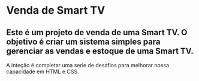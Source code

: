 # Venda de Smart TV

## Este é um projeto de venda de uma Smart TV. O objetivo é criar um sistema simples para gerenciar as vendas e estoque de uma Smart TV.

A inteção é completar uma serie de desafios para melhorar nossa capacidade em HTML e CSS.

